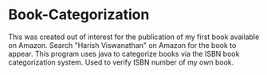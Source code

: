 # Book-Categorization
This was created out of interest for the publication of my first book available on Amazon. Search "Harish Viswanathan" on Amazon for the book to appear. This program uses java to categorize books via the ISBN book categorization system. Used to verify ISBN number of my own book.
